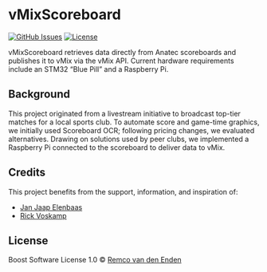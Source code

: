 # vMixScoreboard
[![GitHub Issues](https://img.shields.io/github/issues/remcoenden/vMixScoreboard.svg)](https://github.com/remcoenden/vMixScoreboard/issues)
[![License](https://img.shields.io/badge/License-Boost%201.0-lightblue.svg)](https://www.boost.org/LICENSE_1_0.txt)

vMixScoreboard retrieves data directly from Anatec scoreboards and publishes it to vMix via the vMix API. Current hardware requirements include an STM32 “Blue Pill” and a Raspberry Pi.

## Background
This project originated from a livestream initiative to broadcast top-tier matches for a local sports club. To automate score and game-time graphics, we initially used Scoreboard OCR; following pricing changes, we evaluated alternatives. Drawing on solutions used by peer clubs, we implemented a Raspberry Pi connected to the scoreboard to deliver data to vMix.

## Credits
This project benefits from the support, information, and inspiration of:
- [Jan Jaap Elenbaas](https://www.linkedin.com/in/jjelenbaas/)
- [Rick Voskamp](https://github.com/rickvoskamp)

## License
Boost Software License 1.0 © [Remco van den Enden](https://github.com/remcoenden)


